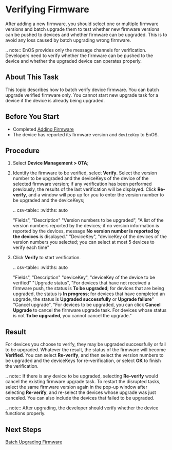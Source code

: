 ﻿# Verifying Firmware

After adding a new firmware, you should select one or multiple firmware versions and batch upgrade them to test whether new firmware versions can be pushed to devices and whether firmware can be upgraded. This is to avoid any loss caused by batch upgrading wrong firmware.

.. note:: EnOS provides only the message channels for verification. Developers need to verify whether the firmware can be pushed to the device and whether the upgraded device can operates properly.

## About This Task

This topic describes how to batch verify device firmware. You can batch upgrade verified firmware only. You cannot start new upgrade task for a device if the device is already being upgraded.

## Before You Start

- Completed [Adding Firmware](adding_firmware)
- The device has reported its firmware version and `deviceKey` to EnOS.

## Procedure

1. Select **Device Management > OTA**;

2. Identify the firmware to be verified, select **Verify**. Select the version number to be upgraded and the deviceKeys of the device of the selected firmware version; if any verification has been performed previously, the results of the last verification will be displayed. Click **Re-verify**, and a window will pop up for you to enter the version number to be upgraded and the deviceKeys;

   .. csv-table::
      :widths: auto

      "Fields", "Description"
      "Version numbers to be upgraded", "A list of the version numbers reported by the devices; if no version information is reported by the devices, message **No version number is reported by the devices** is displayed."
      "DeviceKey", "deviceKey of the devices of the version numbers you selected; you can select at most 5 devices to verify each time"

3. Click **Verify** to start verification.  

   .. csv-table::
      :widths: auto

      "Fields", "Description"
      "deviceKey", "deviceKey of the device to be verified"
      "Upgrade status", "For devices that have not received a firmware push, the status is **To be upgraded**; for devices that are being upgraded, the status is **In progress**; for devices that have completed an upgrade, the status is **Upgraded successfully** or **Upgrade failure**"
      "Cancel upgrade", "For devices to be upgraded, you can click **Cancel Upgrade** to cancel the firmware upgrade task. For devices whose status is not **To be upgraded**, you cannot cancel the upgrade."

## Result

For devices you choose to verify, they may be upgraded successfully or fail to be upgraded. Whatever the result, the status of the firmware will become **Verified**. You can select **Re-verify**, and then select the version numbers to be upgraded and the deviceKeys for re-verification, or select **OK** to finish the verification.

.. note:: If there is any device to be upgraded, selecting **Re-verify** would cancel the existing firmware upgrade task. To restart the disrupted tasks, select the same firmware version again in the pop-up window after selecting **Re-verify**, and re-select the devices whose upgrade was just canceled. You can also include the devices that failed to be upgraded.

.. note:: After upgrading, the developer should verify whether the device functions properly.

## Next Steps

[Batch Upgrading Firmware](batch_upgrading_firmware)
